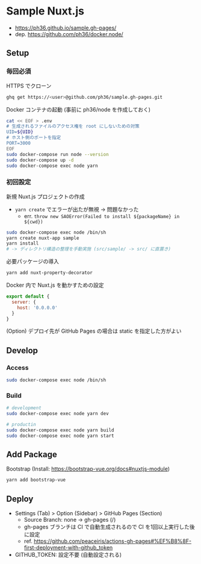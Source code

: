 
# Sample Nuxt.js

- https://ph36.github.io/sample.gh-pages/
- dep. https://github.com/ph36/docker.node/

Setup
--------

### 毎回必須

HTTPS でクローン

```sh
ghq get https://<user>@github.com/ph36/sample.gh-pages.git
```

Docker コンテナの起動 (事前に ph36/node を作成しておく)

```sh
cat << EOF > .env
# 生成されるファイルのアクセス権を root にしないための対策
UID=${UID}
# ホスト側のポートを指定
PORT=3000
EOF
sudo docker-compose run node --version
sudo docker-compose up -d
sudo docker-compose exec node yarn
```

### 初回設定

新規 Nuxt.js プロジェクトの作成

- `yarn create` でエラーが出たが無視 -> 問題なかった
  - err. `throw new SAOError(Failed to install ${packageName} in ${cwd})`

```sh
sudo docker-compose exec node /bin/sh
yarn create nuxt-app sample
yarn install
# -> ディレクトリ構造の整理を手動実施 (src/sample/ -> src/ に直置き)
```

必要パッケージの導入

```sh
yarn add nuxt-property-decorator
```

Docker 内で Nuxt.js を動かすための設定

```nuxt.config.js
export default {
  server: {
    host: '0.0.0.0'
  }
}
```

(Option) デプロイ先が GitHub Pages の場合は static を指定した方がよい

Develop
--------

### Access

```sh
sudo docker-compose exec node /bin/sh
```

### Build

```sh
# development
sudo docker-compose exec node yarn dev

# productin
sudo docker-compose exec node yarn build
sudo docker-compose exec node yarn start
```

Add Package
--------

Bootstrap (Install: https://bootstrap-vue.org/docs#nuxtjs-module)

```sh
yarn add bootstrap-vue
```

Deploy
--------

- Settings (Tab) > Option (Sidebar) > GitHub Pages (Section)
  - Source Branch: none -> gh-pages (/)
  - gh-pages ブランチは CI で自動生成されるので CI を1回以上実行した後に設定
  - ref. https://github.com/peaceiris/actions-gh-pages#%EF%B8%8F-first-deployment-with-github_token
- GITHUB_TOKEN: 設定不要 (自動設定される)
